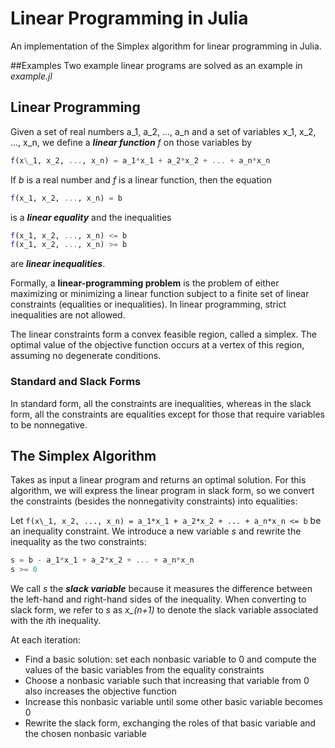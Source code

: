 # Linear Programming in Julia
An implementation of the Simplex algorithm for linear programming in Julia.

##Examples
Two example linear programs are solved as an example in *example.jl*

## Linear Programming
Given a set of real numbers a_1, a_2, ..., a_n and a set of variables x_1, x_2,
..., x_n, we define a ***linear function*** *f* on those variables by

```julia
f(x\_1, x_2, ..., x_n) = a_1*x_1 + a_2*x_2 + ... + a_n*x_n
```

If *b* is a real number and *f* is a linear function, then the equation

```julia
f(x_1, x_2, ..., x_n) = b
```

is a ***linear equality*** and the inequalities

```julia
f(x_1, x_2, ..., x_n) <= b
f(x_1, x_2, ..., x_n) >= b
```

are ***linear inequalities***.

Formally, a **linear-programming problem** is the problem of either maximizing
or minimizing a linear function subject to a finite set of linear constraints 
(equalities or inequalities). In linear programming, strict inequalities are
not allowed.

The linear constraints form a convex feasible region, called a simplex. The 
optimal value of the objective function occurs at a vertex of this region, 
assuming no degenerate conditions.

### Standard and Slack Forms
In standard form, all the constraints are inequalities, whereas in the slack 
form, all the constraints are equalities except for those that require variables
to be nonnegative.

## The Simplex Algorithm
Takes as input a linear program and returns an optimal solution. For this
algorithm, we will express the linear program in slack form, so we convert
the constraints (besides the nonnegativity constraints) into equalities:

Let `f(x\_1, x_2, ..., x_n) = a_1*x_1 + a_2*x_2 + ... + a_n*x_n <= b` be an 
inequality constraint. We introduce a new variable *s* and rewrite the 
inequality as the two constraints:

```julia
s = b - a_1*x_1 + a_2*x_2 + ... + a_n*x_n
s >= 0
```

We call *s* the ***slack variable***  because it measures the difference between
the left-hand and right-hand sides of the inequality. When converting to slack 
form, we refer to *s* as *x_(n+1)* to denote the slack variable associated with
the *i*th inequality.

At each iteration:
- Find a basic solution: set each nonbasic variable to 0 and compute the values 
of the basic variables from the equality constraints
- Choose a nonbasic variable such that increasing that variable from 0 also 
increases the objective function
- Increase this nonbasic variable until some other basic variable becomes 0
- Rewrite the slack form, exchanging the roles of that basic variable and the
chosen nonbasic variable
